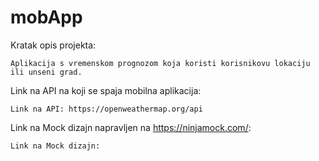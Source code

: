 # mobApp

Kratak opis projekta:

    Aplikacija s vremenskom prognozom koja koristi korisnikovu lokaciju ili unseni grad.

Link na API na koji se spaja mobilna aplikacija:

    Link na API: https://openweathermap.org/api

Link na Mock dizajn napravljen na https://ninjamock.com/:

    Link na Mock dizajn: 
